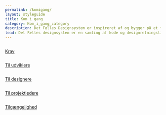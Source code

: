 ```yaml
---
permalink: /komigang/
layout: styleguide
title: Kom i gang
category: Kom_i_gang_category
description: Det Fælles Designsystem er inspireret af og bygger på et fundament af international best practice.
lead: Det Fælles designsystem er en samling af kode og designretningslinjer, der hjælper dig med at bygge selvbetjeningsløsninger. Vi har taget hånd om det lavpraktiske så du kan koncentrere dig om dine brugeres rejse og oplevelse.
---
```


<div class="row">
 <div class="col-12 col-md-4">
      <div class="demo-component-box">
          <a href="/komigang/krav/" class="demo-component-box__img gettingstarted-box" aria-hidden="true" tabindex="-1">
              <img src="{{ site.baseurl }}/img/componenticons/Krav.svg" alt="">
          </a>
          <p><a href="/komigang/krav/">Krav</a></p>
      </div>
  </div>
  <div class="col-12 col-md-4">
      <div class="demo-component-box">
          <a href="/komigang/tiludviklere/" class="demo-component-box__img gettingstarted-box" aria-hidden="true" tabindex="-1">
              <img src="{{ site.baseurl }}/img/componenticons/TilUdviklere.svg" alt="">
          </a>
          <p><a href="/komigang/tiludviklere/">Til udviklere</a></p>
      </div>
  </div>
  <div class="col-12 col-md-4">
      <div class="demo-component-box">
          <a href="/komigang/tildesignere/" class="demo-component-box__img gettingstarted-box" aria-hidden="true" tabindex="-1">
              <img src="{{ site.baseurl }}/img/componenticons/TilDesignere.svg" alt="">
          </a>
          <p><a href="/komigang/tildesignere/">Til designere</a></p>
      </div>
  </div>
</div>
<div class="row">
 <div class="col-12 col-md-4">
      <div class="demo-component-box">
          <a href="/komigang/tilprojekteledere/" class="demo-component-box__img gettingstarted-box" aria-hidden="true" tabindex="-1">
              <img src="{{ site.baseurl }}/img/componenticons/TilProjektledere.svg" alt="">
          </a>
              <p><a href="/komigang/tilprojekteledere/">Til projektledere</a></p>
      </div>
  </div>
  <div class="col-12 col-md-4">
      <div class="demo-component-box">
          <a href="/komigang/tilgaengelighed/" class="demo-component-box__img gettingstarted-box" aria-hidden="true" tabindex="-1">
              <img src="{{ site.baseurl }}/img/componenticons/Tilgaengelighed_kantet.svg" alt="">
          </a>
          <p><a href="/komigang/tilgaengelighed/">Tilgængelighed</a></p>
      </div>
  </div>
</div>
